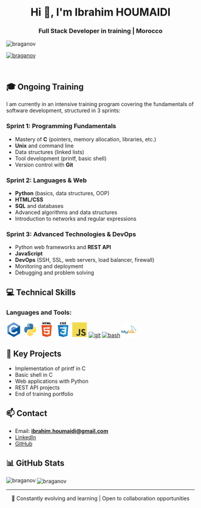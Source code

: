 <h1 align="center">Hi 👋, I'm Ibrahim HOUMAIDI</h1>
<h3 align="center">Full Stack Developer in training | Morocco</h3>

<p align="left"> <img src="https://komarev.com/ghpvc/?username=braganov&label=Profile%20views&color=0e75b6&style=flat" alt="braganov" /> </p>

<p align="left"> <a href="https://github.com/ryo-ma/github-profile-trophy"><img src="https://github-profile-trophy.vercel.app/?username=braganov" alt="braganov" /></a> </p>

<p align="left"> <a href="https://twitter.com/" target="blank"><img src="https://img.shields.io/twitter/follow/?logo=twitter&style=for-the-badge" alt="" /></a> </p>

## 🎓 Ongoing Training
I am currently in an intensive training program covering the fundamentals of software development, structured in 3 sprints:

### Sprint 1: Programming Fundamentals
- Mastery of **C** (pointers, memory allocation, libraries, etc.)
- **Unix** and command line
- Data structures (linked lists)
- Tool development (printf, basic shell)
- Version control with **Git**

### Sprint 2: Languages & Web
- **Python** (basics, data structures, OOP)
- **HTML/CSS**
- **SQL** and databases
- Advanced algorithms and data structures
- Introduction to networks and regular expressions

### Sprint 3: Advanced Technologies & DevOps
- Python web frameworks and **REST API**
- **JavaScript**
- **DevOps** (SSH, SSL, web servers, load balancer, firewall)
- Monitoring and deployment
- Debugging and problem solving

## 💻 Technical Skills

<h3 align="left">Languages and Tools:</h3>
<p align="left">
  <a href="https://www.cprogramming.com/" target="_blank" rel="noreferrer"><img src="https://raw.githubusercontent.com/devicons/devicon/master/icons/c/c-original.svg" alt="c" width="40" height="40"/></a>
  <a href="https://www.python.org" target="_blank" rel="noreferrer"><img src="https://raw.githubusercontent.com/devicons/devicon/master/icons/python/python-original.svg" alt="python" width="40" height="40"/></a>
  <a href="https://www.w3.org/html/" target="_blank" rel="noreferrer"><img src="https://raw.githubusercontent.com/devicons/devicon/master/icons/html5/html5-original-wordmark.svg" alt="html5" width="40" height="40"/></a>
  <a href="https://www.w3schools.com/css/" target="_blank" rel="noreferrer"><img src="https://raw.githubusercontent.com/devicons/devicon/master/icons/css3/css3-original-wordmark.svg" alt="css3" width="40" height="40"/></a>
  <a href="https://developer.mozilla.org/en-US/docs/Web/JavaScript" target="_blank" rel="noreferrer"><img src="https://raw.githubusercontent.com/devicons/devicon/master/icons/javascript/javascript-original.svg" alt="javascript" width="40" height="40"/></a>
  <a href="https://git-scm.com/" target="_blank" rel="noreferrer"><img src="https://www.vectorlogo.zone/logos/git-scm/git-scm-icon.svg" alt="git" width="40" height="40"/></a>
  <a href="https://www.gnu.org/software/bash/" target="_blank" rel="noreferrer"><img src="https://www.vectorlogo.zone/logos/gnu_bash/gnu_bash-icon.svg" alt="bash" width="40" height="40"/></a>
  <a href="https://www.mysql.com/" target="_blank" rel="noreferrer"><img src="https://raw.githubusercontent.com/devicons/devicon/master/icons/mysql/mysql-original-wordmark.svg" alt="mysql" width="40" height="40"/></a>
</p>

## 🚀 Key Projects
- Implementation of printf in C
- Basic shell in C
- Web applications with Python
- REST API projects
- End of training portfolio

## 📫 Contact
- Email: **ibrahim.houmaidi@gmail.com**
- [LinkedIn](https://linkedin.com/in/ibrahim-houmaidi)
- [GitHub](https://github.com/Braganov)


## 📊 GitHub Stats
<p><img align="left" src="https://github-readme-stats.vercel.app/api/top-langs?username=braganov&show_icons=true&locale=en&layout=compact" alt="braganov" /></p>

<p>&nbsp;<img align="center" src="https://github-readme-stats.vercel.app/api?username=braganov&show_icons=true&locale=en" alt="braganov" /></p>


---
<p align="center">🌱 Constantly evolving and learning | Open to collaboration opportunities</p>
